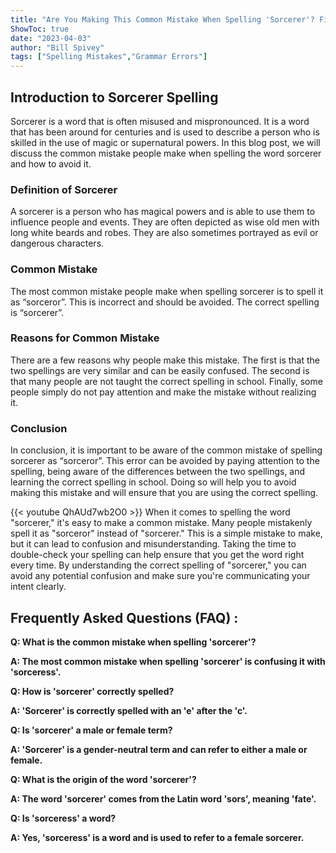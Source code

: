 ```yaml
---
title: "Are You Making This Common Mistake When Spelling 'Sorcerer'? Find Out Now!"
ShowToc: true 
date: "2023-04-03"
author: "Bill Spivey" 
tags: ["Spelling Mistakes","Grammar Errors"]
---
```

## Introduction to Sorcerer Spelling

Sorcerer is a word that is often misused and mispronounced. It is a word that has been around for centuries and is used to describe a person who is skilled in the use of magic or supernatural powers. In this blog post, we will discuss the common mistake people make when spelling the word sorcerer and how to avoid it.

### Definition of Sorcerer

A sorcerer is a person who has magical powers and is able to use them to influence people and events. They are often depicted as wise old men with long white beards and robes. They are also sometimes portrayed as evil or dangerous characters.

### Common Mistake

The most common mistake people make when spelling sorcerer is to spell it as “sorceror”. This is incorrect and should be avoided. The correct spelling is “sorcerer”.

### Reasons for Common Mistake

There are a few reasons why people make this mistake. The first is that the two spellings are very similar and can be easily confused. The second is that many people are not taught the correct spelling in school. Finally, some people simply do not pay attention and make the mistake without realizing it.

### Conclusion

In conclusion, it is important to be aware of the common mistake of spelling sorcerer as “sorceror”. This error can be avoided by paying attention to the spelling, being aware of the differences between the two spellings, and learning the correct spelling in school. Doing so will help you to avoid making this mistake and will ensure that you are using the correct spelling.

{{< youtube QhAUd7wb2O0 >}} 
When it comes to spelling the word "sorcerer," it's easy to make a common mistake. Many people mistakenly spell it as "sorceror" instead of "sorcerer." This is a simple mistake to make, but it can lead to confusion and misunderstanding. Taking the time to double-check your spelling can help ensure that you get the word right every time. By understanding the correct spelling of "sorcerer," you can avoid any potential confusion and make sure you're communicating your intent clearly.

## Frequently Asked Questions (FAQ) :
**Q: What is the common mistake when spelling 'sorcerer'?**

**A: The most common mistake when spelling 'sorcerer' is confusing it with 'sorceress'.**

**Q: How is 'sorcerer' correctly spelled?**

**A: 'Sorcerer' is correctly spelled with an 'e' after the 'c'.**

**Q: Is 'sorcerer' a male or female term?**

**A: 'Sorcerer' is a gender-neutral term and can refer to either a male or female.**

**Q: What is the origin of the word 'sorcerer'?**

**A: The word 'sorcerer' comes from the Latin word 'sors', meaning 'fate'.**

**Q: Is 'sorceress' a word?**

**A: Yes, 'sorceress' is a word and is used to refer to a female sorcerer.**





